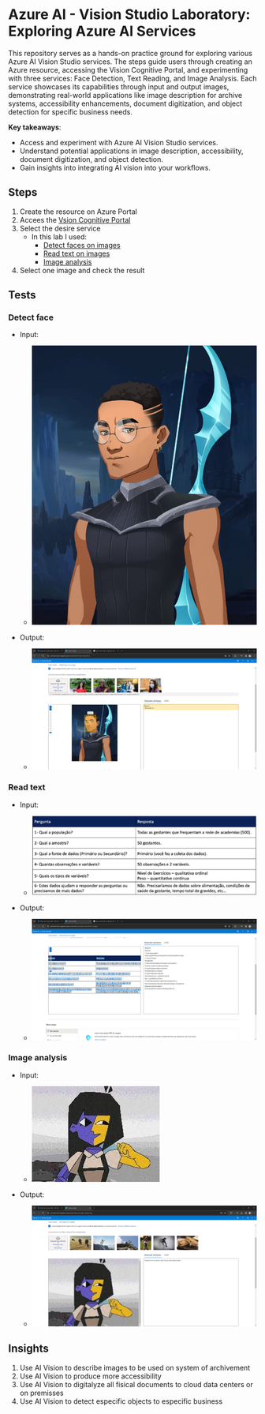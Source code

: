 # Azure AI - Vision Studio Laboratory: Exploring Azure AI Services

This repository serves as a hands-on practice ground for exploring various Azure AI Vision Studio services. The steps guide users through creating an Azure resource, accessing the Vision Cognitive Portal, and experimenting with three services: Face Detection, Text Reading, and Image Analysis. Each service showcases its capabilities through input and output images, demonstrating real-world applications like image description for archive systems, accessibility enhancements, document digitization, and object detection for specific business needs.

**Key takeaways**:
- Access and experiment with Azure AI Vision Studio services.
- Understand potential applications in image description, accessibility, document digitization, and object detection.
- Gain insights into integrating AI vision into your workflows.

## Steps

1. Create the resource on Azure Portal
2. Accees the [Vsion Cognitive Portal](https://portal.vision.cognitive.azure.com/)
3. Select the desire service
    - In this lab I used:
        - [Detect faces on images](https://microsoftlearning.github.io/mslearn-ai-fundamentals/Instructions/Labs/04-face.html)
        -  [Read text on images](https://microsoftlearning.github.io/mslearn-ai-fundamentals/Instructions/Labs/05-ocr.html)
        - [Image analysis](https://microsoftlearning.github.io/mslearn-ai-fundamentals/Instructions/Labs/03-image-analysis.html)
4. Select one image and check the result

## Tests

### Detect face

- Input:
    - ![Detect face input](./inputs/eu_lol.jpeg "Detect face input")

- Output:
    - ![Detect face output](./outputs/detect_face_output.png "Detect face output")

### Read text

- Input:
    - ![Read text input](./inputs/questions_for_new_work.png "Read text input")

- Output:
    - ![Read text output](./outputs/read_text_output.png "Read text output")

### Image analysis

- Input:
    - ![Image analysis input](./inputs/images.jpg "Image analysis input")

- Output:
    - ![Image analysis output](./outputs/image_analysis_output.png "Image analysis output")


## Insights

1. Use AI Vision to describe images to be used on system of archivement
2. Use AI Vision to produce more accessibility
3. Use AI Vision to digitalyze all fisical documents to cloud data centers or on premisses
4. Use AI Vision to detect especific objects to especific business 